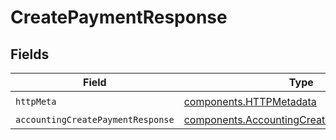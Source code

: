 # CreatePaymentResponse


## Fields

| Field                                                                                                    | Type                                                                                                     | Required                                                                                                 | Description                                                                                              |
| -------------------------------------------------------------------------------------------------------- | -------------------------------------------------------------------------------------------------------- | -------------------------------------------------------------------------------------------------------- | -------------------------------------------------------------------------------------------------------- |
| `httpMeta`                                                                                               | [components.HTTPMetadata](../../models/components/httpmetadata.md)                                       | :heavy_check_mark:                                                                                       | N/A                                                                                                      |
| `accountingCreatePaymentResponse`                                                                        | [components.AccountingCreatePaymentResponse](../../models/components/accountingcreatepaymentresponse.md) | :heavy_minus_sign:                                                                                       | Success                                                                                                  |